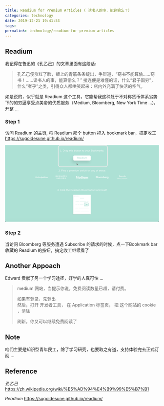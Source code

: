 ```yaml
---
title: Readium for Premium Articles ( 读书人的事，能算偷么？）
categories: technology
date: 2019-12-21 19:41:53
tags:
permalink: technology/readium-for-premium-articles
---
```


## Readium  

我记得在鲁迅的《孔乙己》的文章里面有这段话:

> 孔乙己便涨红了脸，额上的青筋条条绽出，争辩道，“窃书不能算偷……窃书！……读书人的事，能算偷么？” 接连便是难懂的话，什么“君子固穷”，什么“者乎”之类，引得众人都哄笑起来：店内外充满了快活的空气。


如是说的，似乎就是 Readium 这个工具，它能帮我这种处于不对称货币体系劣势下的的穷逼享受点美帝的优质服务（Medium, Bloomberg, New York Time ...)，开整 ...

### Step 1
访问 Readium 的主页, 将 Readium 那个 button 拖入 bookmark bar，搞定收工     
https://sugoidesune.github.io/readium/  

![Readium](./readium-for-premium-articles/Readium.png)

### Step 2
当访问 Bloomberg 等服务遭遇 Subscribe 的请求的时候，点一下Bookmark bar 收藏的 Readium 的按钮，搞定收工继续看了  


## Another Appoach 

Edward 贡献了另一个学习途径，好学的人真可怕 ... 

>medium 网站，当提示你说，免费阅读数量已超，请付费。  
>
>如果有登录，先登出  
>然后，打开 开发者工具， 在 Application 标签页， 把 这个网站的 cookie ，清除  
>
>刷新，你又可以继续免费阅读了  



## Note

咱们主要是知识型青年民工，除了学习研究，也要取之有道，支持体验完去正式订阅 ...  


## Reference
_孔乙己_  
https://zh.wikipedia.org/wiki/%E5%AD%94%E4%B9%99%E5%B7%B1  

_Readium_
https://sugoidesune.github.io/readium/  
